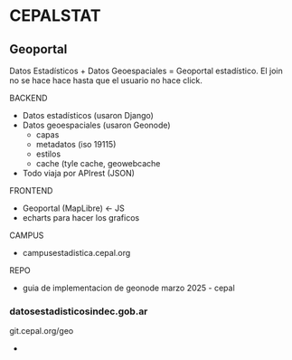 # CEPALSTAT

## Geoportal

Datos Estadísticos + Datos Geoespaciales = Geoportal estadístico. El join no se hace hace hasta que el usuario no hace click.

BACKEND 

- Datos estadísticos (usaron Django)
- Datos geoespaciales (usaron Geonode)
  - capas
  - metadatos (iso 19115)
  - estilos
  - cache (tyle cache, geowebcache
- Todo viaja por APIrest (JSON)

FRONTEND

- Geoportal (MapLibre) <- JS
- echarts para hacer los graficos

CAMPUS

- campusestadistica.cepal.org

REPO

- guia de implementacion de geonode marzo 2025 - cepal

### datosestadisticosindec.gob.ar

git.cepal.org/geo


- 



